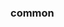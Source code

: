 <!-- Space: Projects -->
<!-- Parent: ActionConfluenceSync -->
<!-- Title: Examples ActionConfluenceSync -->
<!-- Label: Examples -->
<!-- Include: ./../disclaimer.md -->
<!-- Include: ac:toc -->

### common
